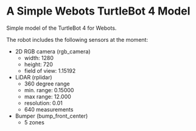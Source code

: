 # A Simple Webots TurtleBot 4 Model

Simple model of the TurtleBot 4 for Webots. 

The robot includes the following sensors at the moment: 

* 2D RGB camera (rgb_camera)
	- width: 1280 
	- height: 720
	- field of view: 1.15192 
* LiDAR (rplidar)
	- 360 degree range 
	- min. range: 0.15000
	- max range: 12.000 
	- resolution: 0.01 
	- 640 measurements  
* Bumper (bump_front_center)
	- 5 zones 